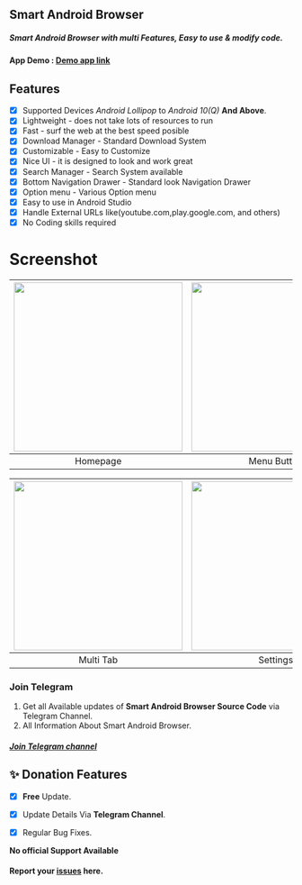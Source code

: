 ## Smart Android Browser
##### Smart Android Browser with multi Features, Easy to use & modify code. 

#### App Demo : [Demo app link](https://drive.google.com/file/d/11wr-lg6SL8TKY8nJWtzt4HPjBosZ4mZ3/view?usp=drivesdk)<br>

## Features

- [x] Supported Devices *Android Lollipop* to *Android 10(Q)* **And Above**.
- [x] Lightweight - does not take lots of resources to run
- [x] Fast - surf the web at the best speed posible
- [x] Download Manager - Standard Download System
- [x] Customizable - Easy to Customize
- [x] Nice UI - it is designed to look and work great
- [x] Search Manager - Search System available
- [x] Bottom Navigation Drawer - Standard look Navigation Drawer
- [x] Option menu - Various Option menu
- [x] Easy to use in Android Studio
- [x] Handle External URLs like(youtube.com,play.google.com, and others)
- [x] No Coding skills required

# Screenshot

| <img src = "https://github.com/mjbdl/AndroidSmartBrowser/blob/master/Screenshot_20200804-120741.png" width = "300"/> | <img src = "https://github.com/mjbdl/AndroidSmartBrowser/blob/master/Screenshot_20200804-120748.png" width = "300"/> |
|:---:|:---:|
| Homepage | Menu Button |

| <img src = "https://github.com/mjbdl/AndroidSmartBrowser/blob/master/Screenshot_20200804-121012.png" width = "300"/> | <img src = "https://github.com/mjbdl/AndroidSmartBrowser/blob/master/Screenshot_20200804-121036.png" width = "300"/> |
|:---:|:---:|
| Multi Tab | Settings |


### Join Telegram
1. Get all Available updates of **Smart Android Browser Source Code** via Telegram Channel.
2. All Information About Smart Android Browser.
##### [Join Telegram channel](https://t.me/LeafExplorer)</br>


## ✨ Donation Features
- [x] **Free** Update.
- [x] Update Details Via **Telegram Channel**.
- [x] Regular Bug Fixes.



**No official Support Available**

#### Report your [issues](https://github.com/Mahadev-code/AndroidSmartBrowser/issues) here.
